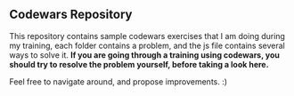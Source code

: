 ## Codewars Repository

This repository contains sample codewars exercises that I am doing during my training, each folder contains a problem, and the js file contains several ways to solve it. **If you are going through a training using codewars, you should try to resolve the problem yourself, before taking a look here.**

Feel free to navigate around, and propose improvements. :)
